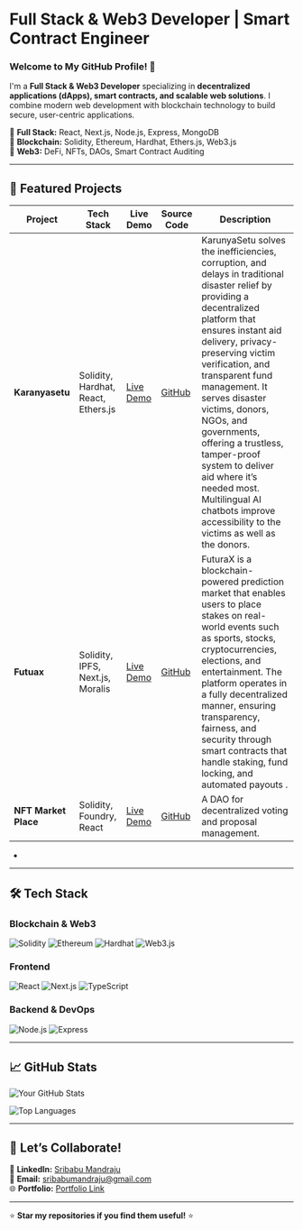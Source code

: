 # **Full Stack & Web3 Developer | Smart Contract Engineer**  
### **Welcome to My GitHub Profile!** 👋  

I'm a **Full Stack & Web3 Developer** specializing in **decentralized applications (dApps), smart contracts, and scalable web solutions**. I combine modern web development with blockchain technology to build secure, user-centric applications.  

🔹 **Full Stack:** React, Next.js, Node.js, Express, MongoDB  
🔹 **Blockchain:** Solidity, Ethereum, Hardhat, Ethers.js, Web3.js  
🔹 **Web3:** DeFi, NFTs, DAOs, Smart Contract Auditing  

---

## 🚀 **Featured Projects**  

| Project               | Tech Stack                     | Live Demo                          | Source Code                       | Description                                                                 |
|-----------------------|--------------------------------|------------------------------------|-----------------------------------|-----------------------------------------------------------------------------|
| **Karanyasetu** | Solidity, Hardhat, React, Ethers.js | [Live Demo]((https://karunyasethu.vercel.app/)) | [GitHub](https://github.com/Sribabu-Mandraju/KarunyaSetu/)|KarunyaSetu solves the inefficiencies, corruption, and delays in traditional disaster relief by providing a decentralized platform that ensures instant aid delivery, privacy-preserving victim verification, and transparent fund management. It serves disaster victims, donors, NGOs, and governments, offering a trustless, tamper-proof system to deliver aid where it’s needed most. Multilingual AI chatbots improve accessibility to the victims as well as the donors. |
| **Futuax**   | Solidity, IPFS, Next.js, Moralis | [Live Demo](https://future-x-ulpg.vercel.app/) | [GitHub](https://github.com/Sribabu-Mandraju/futurax_defi) |    FuturaX is a blockchain-powered prediction market that enables users to place stakes on real-world events such as sports, stocks, cryptocurrencies, elections, and entertainment. The platform operates in a fully decentralized manner, ensuring transparency, fairness, and security through smart contracts that handle staking, fund locking, and automated payouts . |
| **NFT Market Place** | Solidity, Foundry, React | [Live Demo](https://lock-nft-frontend.vercel.app/) | [GitHub](https://github.com/Sribabu-Mandraju/lockNft_frontend)| A DAO for decentralized voting and proposal management.                    |

*

---

## 🛠 **Tech Stack**  

### **Blockchain & Web3**  
![Solidity](https://img.shields.io/badge/Solidity-%23363636.svg?style=for-the-badge&logo=solidity&logoColor=white)
![Ethereum](https://img.shields.io/badge/Ethereum-3C3C3D?style=for-the-badge&logo=Ethereum&logoColor=white)
![Hardhat](https://img.shields.io/badge/Hardhat-FFF100?style=for-the-badge&logo=hardhat&logoColor=black)
![Web3.js](https://img.shields.io/badge/Web3.js-F16822?style=for-the-badge&logo=web3.js&logoColor=white)

### **Frontend**  
![React](https://img.shields.io/badge/React-20232A?style=for-the-badge&logo=react&logoColor=61DAFB)
![Next.js](https://img.shields.io/badge/Next.js-000000?style=for-the-badge&logo=next.js&logoColor=white)
![TypeScript](https://img.shields.io/badge/TypeScript-007ACC?style=for-the-badge&logo=typescript&logoColor=white)

### **Backend & DevOps**  
![Node.js](https://img.shields.io/badge/Node.js-339933?style=for-the-badge&logo=node.js&logoColor=white)
![Express](https://img.shields.io/badge/Express-000000?style=for-the-badge&logo=express&logoColor=white)

---

## 📈 **GitHub Stats**  

![Your GitHub Stats](https://github-readme-stats.vercel.app/api?username=Sribabu-Mandraju&show_icons=true&theme=radical&hide_border=true)  

![Top Languages](https://github-readme-stats.vercel.app/api/top-langs/?username=Sribabu-Mandraju&layout=compact&theme=radical&hide_border=true)  

---

## 🤝 **Let’s Collaborate!**  

💼 **LinkedIn:** [Sribabu Mandraju](https://www.linkedin.com/in/sribabu-mandraju-590524233/)  
📧 **Email:** [sribabumandraju@gmail.com](mailto:sribabumandraju@gmail.com)  
🌐 **Portfolio:** [ Portfolio Link](https://portfolio-35c3.vercel.app/) 

---

⭐ **Star my repositories if you find them useful!** ⭐  


